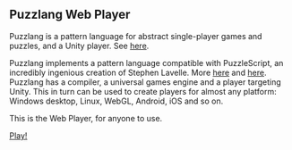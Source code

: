 ## Puzzlang Web Player

Puzzlang is a pattern language for abstract single-player games and puzzles, and a Unity player. See [here](http://www.polyomino.com/puzzlang).

Puzzlang implements a pattern language compatible with PuzzleScript, an incredibly ingenious creation of Stephen Lavelle. More [here](http://www.polyomino.com/puzzlescript) and [here](www.puzzlescript.net). Puzzlang has a compiler, a universal games engine and a player targeting Unity. This in turn can be used to create players for almost any platform: Windows desktop, Linux, WebGL, Android, iOS and so on.

This is the Web Player, for anyone to use.

[Play!](WebGL/index.html)
